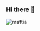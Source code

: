### Hi there 👋
![mattia](https://user-images.githubusercontent.com/121700864/212503547-db29bb39-e154-40ed-b1ec-6b3040563157.png)

<!--
**mattiaitaliano01/mattiaitaliano01** is a ✨ _special_ ✨ repository because its `README.md` (this file) appears on your GitHub profile.

Here are some ideas to get you started:

- 🔭 I’m currently working on ...
- 🌱 I’m currently learning ...
- 👯 I’m looking to collaborate on ...
- 🤔 I’m looking for help with ...
- 💬 Ask me about ...
- 📫 How to reach me: ...
- 😄 Pronouns: ...
- ⚡ Fun fact: ...
-->

